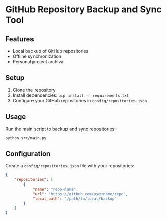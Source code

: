 # GitHub Repository Backup and Sync Tool

## Features
- Local backup of GitHub repositories
- Offline synchronization
- Personal project archival

## Setup
1. Clone the repository
2. Install dependencies: `pip install -r requirements.txt`
3. Configure your GitHub repositories in `config/repositories.json`

## Usage
Run the main script to backup and sync repositories:
```
python src/main.py
```

## Configuration
Create a `config/repositories.json` file with your repositories:
```json
{
    "repositories": [
        {
            "name": "repo-name",
            "url": "https://github.com/username/repo",
            "local_path": "/path/to/local/backup"
        }
    ]
}

